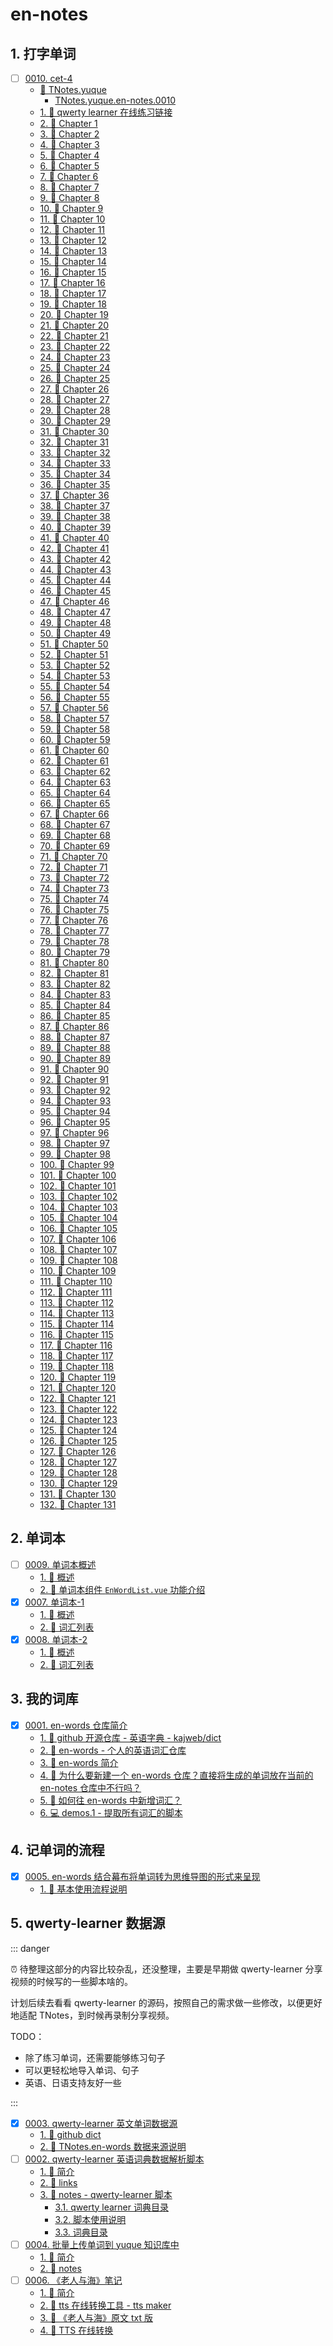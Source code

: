 # en-notes


## 1. 打字单词

- [ ] [0010. cet-4](https://tdahuyou.github.io/TNotes.en-notes/notes/0010.%20cet-4/README)
  - [📂 TNotes.yuque](https://www.yuque.com/tdahuyou/tnotes.yuque/)
    - [TNotes.yuque.en-notes.0010](https://www.yuque.com/tdahuyou/tnotes.yuque/en-notes.0010)
  - [1. 🔗 qwerty learner 在线练习链接](https://tdahuyou.github.io/TNotes.en-notes/notes/0010.%20cet-4/README#1--qwerty-learner-在线练习链接)
  - [2. 🎯 Chapter 1](https://tdahuyou.github.io/TNotes.en-notes/notes/0010.%20cet-4/README#2--chapter-1)
  - [3. 🎯 Chapter 2](https://tdahuyou.github.io/TNotes.en-notes/notes/0010.%20cet-4/README#3--chapter-2)
  - [4. 🎯 Chapter 3](https://tdahuyou.github.io/TNotes.en-notes/notes/0010.%20cet-4/README#4--chapter-3)
  - [5. 🎯 Chapter 4](https://tdahuyou.github.io/TNotes.en-notes/notes/0010.%20cet-4/README#5--chapter-4)
  - [6. 🎯 Chapter 5](https://tdahuyou.github.io/TNotes.en-notes/notes/0010.%20cet-4/README#6--chapter-5)
  - [7. 🎯 Chapter 6](https://tdahuyou.github.io/TNotes.en-notes/notes/0010.%20cet-4/README#7--chapter-6)
  - [8. 🎯 Chapter 7](https://tdahuyou.github.io/TNotes.en-notes/notes/0010.%20cet-4/README#8--chapter-7)
  - [9. 🎯 Chapter 8](https://tdahuyou.github.io/TNotes.en-notes/notes/0010.%20cet-4/README#9--chapter-8)
  - [10. 🎯 Chapter 9](https://tdahuyou.github.io/TNotes.en-notes/notes/0010.%20cet-4/README#10--chapter-9)
  - [11. 🎯 Chapter 10](https://tdahuyou.github.io/TNotes.en-notes/notes/0010.%20cet-4/README#11--chapter-10)
  - [12. 🎯 Chapter 11](https://tdahuyou.github.io/TNotes.en-notes/notes/0010.%20cet-4/README#12--chapter-11)
  - [13. 🎯 Chapter 12](https://tdahuyou.github.io/TNotes.en-notes/notes/0010.%20cet-4/README#13--chapter-12)
  - [14. 🎯 Chapter 13](https://tdahuyou.github.io/TNotes.en-notes/notes/0010.%20cet-4/README#14--chapter-13)
  - [15. 🎯 Chapter 14](https://tdahuyou.github.io/TNotes.en-notes/notes/0010.%20cet-4/README#15--chapter-14)
  - [16. 🎯 Chapter 15](https://tdahuyou.github.io/TNotes.en-notes/notes/0010.%20cet-4/README#16--chapter-15)
  - [17. 🎯 Chapter 16](https://tdahuyou.github.io/TNotes.en-notes/notes/0010.%20cet-4/README#17--chapter-16)
  - [18. 🎯 Chapter 17](https://tdahuyou.github.io/TNotes.en-notes/notes/0010.%20cet-4/README#18--chapter-17)
  - [19. 🎯 Chapter 18](https://tdahuyou.github.io/TNotes.en-notes/notes/0010.%20cet-4/README#19--chapter-18)
  - [20. 🎯 Chapter 19](https://tdahuyou.github.io/TNotes.en-notes/notes/0010.%20cet-4/README#20--chapter-19)
  - [21. 🎯 Chapter 20](https://tdahuyou.github.io/TNotes.en-notes/notes/0010.%20cet-4/README#21--chapter-20)
  - [22. 🎯 Chapter 21](https://tdahuyou.github.io/TNotes.en-notes/notes/0010.%20cet-4/README#22--chapter-21)
  - [23. 🎯 Chapter 22](https://tdahuyou.github.io/TNotes.en-notes/notes/0010.%20cet-4/README#23--chapter-22)
  - [24. 🎯 Chapter 23](https://tdahuyou.github.io/TNotes.en-notes/notes/0010.%20cet-4/README#24--chapter-23)
  - [25. 🎯 Chapter 24](https://tdahuyou.github.io/TNotes.en-notes/notes/0010.%20cet-4/README#25--chapter-24)
  - [26. 🎯 Chapter 25](https://tdahuyou.github.io/TNotes.en-notes/notes/0010.%20cet-4/README#26--chapter-25)
  - [27. 🎯 Chapter 26](https://tdahuyou.github.io/TNotes.en-notes/notes/0010.%20cet-4/README#27--chapter-26)
  - [28. 🎯 Chapter 27](https://tdahuyou.github.io/TNotes.en-notes/notes/0010.%20cet-4/README#28--chapter-27)
  - [29. 🎯 Chapter 28](https://tdahuyou.github.io/TNotes.en-notes/notes/0010.%20cet-4/README#29--chapter-28)
  - [30. 🎯 Chapter 29](https://tdahuyou.github.io/TNotes.en-notes/notes/0010.%20cet-4/README#30--chapter-29)
  - [31. 🎯 Chapter 30](https://tdahuyou.github.io/TNotes.en-notes/notes/0010.%20cet-4/README#31--chapter-30)
  - [32. 🎯 Chapter 31](https://tdahuyou.github.io/TNotes.en-notes/notes/0010.%20cet-4/README#32--chapter-31)
  - [33. 🎯 Chapter 32](https://tdahuyou.github.io/TNotes.en-notes/notes/0010.%20cet-4/README#33--chapter-32)
  - [34. 🎯 Chapter 33](https://tdahuyou.github.io/TNotes.en-notes/notes/0010.%20cet-4/README#34--chapter-33)
  - [35. 🎯 Chapter 34](https://tdahuyou.github.io/TNotes.en-notes/notes/0010.%20cet-4/README#35--chapter-34)
  - [36. 🎯 Chapter 35](https://tdahuyou.github.io/TNotes.en-notes/notes/0010.%20cet-4/README#36--chapter-35)
  - [37. 🎯 Chapter 36](https://tdahuyou.github.io/TNotes.en-notes/notes/0010.%20cet-4/README#37--chapter-36)
  - [38. 🎯 Chapter 37](https://tdahuyou.github.io/TNotes.en-notes/notes/0010.%20cet-4/README#38--chapter-37)
  - [39. 🎯 Chapter 38](https://tdahuyou.github.io/TNotes.en-notes/notes/0010.%20cet-4/README#39--chapter-38)
  - [40. 🎯 Chapter 39](https://tdahuyou.github.io/TNotes.en-notes/notes/0010.%20cet-4/README#40--chapter-39)
  - [41. 🎯 Chapter 40](https://tdahuyou.github.io/TNotes.en-notes/notes/0010.%20cet-4/README#41--chapter-40)
  - [42. 🎯 Chapter 41](https://tdahuyou.github.io/TNotes.en-notes/notes/0010.%20cet-4/README#42--chapter-41)
  - [43. 🎯 Chapter 42](https://tdahuyou.github.io/TNotes.en-notes/notes/0010.%20cet-4/README#43--chapter-42)
  - [44. 🎯 Chapter 43](https://tdahuyou.github.io/TNotes.en-notes/notes/0010.%20cet-4/README#44--chapter-43)
  - [45. 🎯 Chapter 44](https://tdahuyou.github.io/TNotes.en-notes/notes/0010.%20cet-4/README#45--chapter-44)
  - [46. 🎯 Chapter 45](https://tdahuyou.github.io/TNotes.en-notes/notes/0010.%20cet-4/README#46--chapter-45)
  - [47. 🎯 Chapter 46](https://tdahuyou.github.io/TNotes.en-notes/notes/0010.%20cet-4/README#47--chapter-46)
  - [48. 🎯 Chapter 47](https://tdahuyou.github.io/TNotes.en-notes/notes/0010.%20cet-4/README#48--chapter-47)
  - [49. 🎯 Chapter 48](https://tdahuyou.github.io/TNotes.en-notes/notes/0010.%20cet-4/README#49--chapter-48)
  - [50. 🎯 Chapter 49](https://tdahuyou.github.io/TNotes.en-notes/notes/0010.%20cet-4/README#50--chapter-49)
  - [51. 🎯 Chapter 50](https://tdahuyou.github.io/TNotes.en-notes/notes/0010.%20cet-4/README#51--chapter-50)
  - [52. 🎯 Chapter 51](https://tdahuyou.github.io/TNotes.en-notes/notes/0010.%20cet-4/README#52--chapter-51)
  - [53. 🎯 Chapter 52](https://tdahuyou.github.io/TNotes.en-notes/notes/0010.%20cet-4/README#53--chapter-52)
  - [54. 🎯 Chapter 53](https://tdahuyou.github.io/TNotes.en-notes/notes/0010.%20cet-4/README#54--chapter-53)
  - [55. 🎯 Chapter 54](https://tdahuyou.github.io/TNotes.en-notes/notes/0010.%20cet-4/README#55--chapter-54)
  - [56. 🎯 Chapter 55](https://tdahuyou.github.io/TNotes.en-notes/notes/0010.%20cet-4/README#56--chapter-55)
  - [57. 🎯 Chapter 56](https://tdahuyou.github.io/TNotes.en-notes/notes/0010.%20cet-4/README#57--chapter-56)
  - [58. 🎯 Chapter 57](https://tdahuyou.github.io/TNotes.en-notes/notes/0010.%20cet-4/README#58--chapter-57)
  - [59. 🎯 Chapter 58](https://tdahuyou.github.io/TNotes.en-notes/notes/0010.%20cet-4/README#59--chapter-58)
  - [60. 🎯 Chapter 59](https://tdahuyou.github.io/TNotes.en-notes/notes/0010.%20cet-4/README#60--chapter-59)
  - [61. 🎯 Chapter 60](https://tdahuyou.github.io/TNotes.en-notes/notes/0010.%20cet-4/README#61--chapter-60)
  - [62. 🎯 Chapter 61](https://tdahuyou.github.io/TNotes.en-notes/notes/0010.%20cet-4/README#62--chapter-61)
  - [63. 🎯 Chapter 62](https://tdahuyou.github.io/TNotes.en-notes/notes/0010.%20cet-4/README#63--chapter-62)
  - [64. 🎯 Chapter 63](https://tdahuyou.github.io/TNotes.en-notes/notes/0010.%20cet-4/README#64--chapter-63)
  - [65. 🎯 Chapter 64](https://tdahuyou.github.io/TNotes.en-notes/notes/0010.%20cet-4/README#65--chapter-64)
  - [66. 🎯 Chapter 65](https://tdahuyou.github.io/TNotes.en-notes/notes/0010.%20cet-4/README#66--chapter-65)
  - [67. 🎯 Chapter 66](https://tdahuyou.github.io/TNotes.en-notes/notes/0010.%20cet-4/README#67--chapter-66)
  - [68. 🎯 Chapter 67](https://tdahuyou.github.io/TNotes.en-notes/notes/0010.%20cet-4/README#68--chapter-67)
  - [69. 🎯 Chapter 68](https://tdahuyou.github.io/TNotes.en-notes/notes/0010.%20cet-4/README#69--chapter-68)
  - [70. 🎯 Chapter 69](https://tdahuyou.github.io/TNotes.en-notes/notes/0010.%20cet-4/README#70--chapter-69)
  - [71. 🎯 Chapter 70](https://tdahuyou.github.io/TNotes.en-notes/notes/0010.%20cet-4/README#71--chapter-70)
  - [72. 🎯 Chapter 71](https://tdahuyou.github.io/TNotes.en-notes/notes/0010.%20cet-4/README#72--chapter-71)
  - [73. 🎯 Chapter 72](https://tdahuyou.github.io/TNotes.en-notes/notes/0010.%20cet-4/README#73--chapter-72)
  - [74. 🎯 Chapter 73](https://tdahuyou.github.io/TNotes.en-notes/notes/0010.%20cet-4/README#74--chapter-73)
  - [75. 🎯 Chapter 74](https://tdahuyou.github.io/TNotes.en-notes/notes/0010.%20cet-4/README#75--chapter-74)
  - [76. 🎯 Chapter 75](https://tdahuyou.github.io/TNotes.en-notes/notes/0010.%20cet-4/README#76--chapter-75)
  - [77. 🎯 Chapter 76](https://tdahuyou.github.io/TNotes.en-notes/notes/0010.%20cet-4/README#77--chapter-76)
  - [78. 🎯 Chapter 77](https://tdahuyou.github.io/TNotes.en-notes/notes/0010.%20cet-4/README#78--chapter-77)
  - [79. 🎯 Chapter 78](https://tdahuyou.github.io/TNotes.en-notes/notes/0010.%20cet-4/README#79--chapter-78)
  - [80. 🎯 Chapter 79](https://tdahuyou.github.io/TNotes.en-notes/notes/0010.%20cet-4/README#80--chapter-79)
  - [81. 🎯 Chapter 80](https://tdahuyou.github.io/TNotes.en-notes/notes/0010.%20cet-4/README#81--chapter-80)
  - [82. 🎯 Chapter 81](https://tdahuyou.github.io/TNotes.en-notes/notes/0010.%20cet-4/README#82--chapter-81)
  - [83. 🎯 Chapter 82](https://tdahuyou.github.io/TNotes.en-notes/notes/0010.%20cet-4/README#83--chapter-82)
  - [84. 🎯 Chapter 83](https://tdahuyou.github.io/TNotes.en-notes/notes/0010.%20cet-4/README#84--chapter-83)
  - [85. 🎯 Chapter 84](https://tdahuyou.github.io/TNotes.en-notes/notes/0010.%20cet-4/README#85--chapter-84)
  - [86. 🎯 Chapter 85](https://tdahuyou.github.io/TNotes.en-notes/notes/0010.%20cet-4/README#86--chapter-85)
  - [87. 🎯 Chapter 86](https://tdahuyou.github.io/TNotes.en-notes/notes/0010.%20cet-4/README#87--chapter-86)
  - [88. 🎯 Chapter 87](https://tdahuyou.github.io/TNotes.en-notes/notes/0010.%20cet-4/README#88--chapter-87)
  - [89. 🎯 Chapter 88](https://tdahuyou.github.io/TNotes.en-notes/notes/0010.%20cet-4/README#89--chapter-88)
  - [90. 🎯 Chapter 89](https://tdahuyou.github.io/TNotes.en-notes/notes/0010.%20cet-4/README#90--chapter-89)
  - [91. 🎯 Chapter 90](https://tdahuyou.github.io/TNotes.en-notes/notes/0010.%20cet-4/README#91--chapter-90)
  - [92. 🎯 Chapter 91](https://tdahuyou.github.io/TNotes.en-notes/notes/0010.%20cet-4/README#92--chapter-91)
  - [93. 🎯 Chapter 92](https://tdahuyou.github.io/TNotes.en-notes/notes/0010.%20cet-4/README#93--chapter-92)
  - [94. 🎯 Chapter 93](https://tdahuyou.github.io/TNotes.en-notes/notes/0010.%20cet-4/README#94--chapter-93)
  - [95. 🎯 Chapter 94](https://tdahuyou.github.io/TNotes.en-notes/notes/0010.%20cet-4/README#95--chapter-94)
  - [96. 🎯 Chapter 95](https://tdahuyou.github.io/TNotes.en-notes/notes/0010.%20cet-4/README#96--chapter-95)
  - [97. 🎯 Chapter 96](https://tdahuyou.github.io/TNotes.en-notes/notes/0010.%20cet-4/README#97--chapter-96)
  - [98. 🎯 Chapter 97](https://tdahuyou.github.io/TNotes.en-notes/notes/0010.%20cet-4/README#98--chapter-97)
  - [99. 🎯 Chapter 98](https://tdahuyou.github.io/TNotes.en-notes/notes/0010.%20cet-4/README#99--chapter-98)
  - [100. 🎯 Chapter 99](https://tdahuyou.github.io/TNotes.en-notes/notes/0010.%20cet-4/README#100--chapter-99)
  - [101. 🎯 Chapter 100](https://tdahuyou.github.io/TNotes.en-notes/notes/0010.%20cet-4/README#101--chapter-100)
  - [102. 🎯 Chapter 101](https://tdahuyou.github.io/TNotes.en-notes/notes/0010.%20cet-4/README#102--chapter-101)
  - [103. 🎯 Chapter 102](https://tdahuyou.github.io/TNotes.en-notes/notes/0010.%20cet-4/README#103--chapter-102)
  - [104. 🎯 Chapter 103](https://tdahuyou.github.io/TNotes.en-notes/notes/0010.%20cet-4/README#104--chapter-103)
  - [105. 🎯 Chapter 104](https://tdahuyou.github.io/TNotes.en-notes/notes/0010.%20cet-4/README#105--chapter-104)
  - [106. 🎯 Chapter 105](https://tdahuyou.github.io/TNotes.en-notes/notes/0010.%20cet-4/README#106--chapter-105)
  - [107. 🎯 Chapter 106](https://tdahuyou.github.io/TNotes.en-notes/notes/0010.%20cet-4/README#107--chapter-106)
  - [108. 🎯 Chapter 107](https://tdahuyou.github.io/TNotes.en-notes/notes/0010.%20cet-4/README#108--chapter-107)
  - [109. 🎯 Chapter 108](https://tdahuyou.github.io/TNotes.en-notes/notes/0010.%20cet-4/README#109--chapter-108)
  - [110. 🎯 Chapter 109](https://tdahuyou.github.io/TNotes.en-notes/notes/0010.%20cet-4/README#110--chapter-109)
  - [111. 🎯 Chapter 110](https://tdahuyou.github.io/TNotes.en-notes/notes/0010.%20cet-4/README#111--chapter-110)
  - [112. 🎯 Chapter 111](https://tdahuyou.github.io/TNotes.en-notes/notes/0010.%20cet-4/README#112--chapter-111)
  - [113. 🎯 Chapter 112](https://tdahuyou.github.io/TNotes.en-notes/notes/0010.%20cet-4/README#113--chapter-112)
  - [114. 🎯 Chapter 113](https://tdahuyou.github.io/TNotes.en-notes/notes/0010.%20cet-4/README#114--chapter-113)
  - [115. 🎯 Chapter 114](https://tdahuyou.github.io/TNotes.en-notes/notes/0010.%20cet-4/README#115--chapter-114)
  - [116. 🎯 Chapter 115](https://tdahuyou.github.io/TNotes.en-notes/notes/0010.%20cet-4/README#116--chapter-115)
  - [117. 🎯 Chapter 116](https://tdahuyou.github.io/TNotes.en-notes/notes/0010.%20cet-4/README#117--chapter-116)
  - [118. 🎯 Chapter 117](https://tdahuyou.github.io/TNotes.en-notes/notes/0010.%20cet-4/README#118--chapter-117)
  - [119. 🎯 Chapter 118](https://tdahuyou.github.io/TNotes.en-notes/notes/0010.%20cet-4/README#119--chapter-118)
  - [120. 🎯 Chapter 119](https://tdahuyou.github.io/TNotes.en-notes/notes/0010.%20cet-4/README#120--chapter-119)
  - [121. 🎯 Chapter 120](https://tdahuyou.github.io/TNotes.en-notes/notes/0010.%20cet-4/README#121--chapter-120)
  - [122. 🎯 Chapter 121](https://tdahuyou.github.io/TNotes.en-notes/notes/0010.%20cet-4/README#122--chapter-121)
  - [123. 🎯 Chapter 122](https://tdahuyou.github.io/TNotes.en-notes/notes/0010.%20cet-4/README#123--chapter-122)
  - [124. 🎯 Chapter 123](https://tdahuyou.github.io/TNotes.en-notes/notes/0010.%20cet-4/README#124--chapter-123)
  - [125. 🎯 Chapter 124](https://tdahuyou.github.io/TNotes.en-notes/notes/0010.%20cet-4/README#125--chapter-124)
  - [126. 🎯 Chapter 125](https://tdahuyou.github.io/TNotes.en-notes/notes/0010.%20cet-4/README#126--chapter-125)
  - [127. 🎯 Chapter 126](https://tdahuyou.github.io/TNotes.en-notes/notes/0010.%20cet-4/README#127--chapter-126)
  - [128. 🎯 Chapter 127](https://tdahuyou.github.io/TNotes.en-notes/notes/0010.%20cet-4/README#128--chapter-127)
  - [129. 🎯 Chapter 128](https://tdahuyou.github.io/TNotes.en-notes/notes/0010.%20cet-4/README#129--chapter-128)
  - [130. 🎯 Chapter 129](https://tdahuyou.github.io/TNotes.en-notes/notes/0010.%20cet-4/README#130--chapter-129)
  - [131. 🎯 Chapter 130](https://tdahuyou.github.io/TNotes.en-notes/notes/0010.%20cet-4/README#131--chapter-130)
  - [132. 🎯 Chapter 131](https://tdahuyou.github.io/TNotes.en-notes/notes/0010.%20cet-4/README#132--chapter-131)

## 2. 单词本

- [ ] [0009. 单词本概述](https://tdahuyou.github.io/TNotes.en-notes/notes/0009.%20%E5%8D%95%E8%AF%8D%E6%9C%AC%E6%A6%82%E8%BF%B0/README)
  - [1. 📝 概述](https://tdahuyou.github.io/TNotes.en-notes/notes/0009.%20%E5%8D%95%E8%AF%8D%E6%9C%AC%E6%A6%82%E8%BF%B0/README#1--概述)
  - [2. 📒 单词本组件 `EnWordList.vue` 功能介绍](https://tdahuyou.github.io/TNotes.en-notes/notes/0009.%20%E5%8D%95%E8%AF%8D%E6%9C%AC%E6%A6%82%E8%BF%B0/README#2--单词本组件-enwordlistvue-功能介绍)
- [x] [0007. 单词本-1](https://tdahuyou.github.io/TNotes.en-notes/notes/0007.%20%E5%8D%95%E8%AF%8D%E6%9C%AC-1/README)
  - [1. 📝 概述](https://tdahuyou.github.io/TNotes.en-notes/notes/0007.%20%E5%8D%95%E8%AF%8D%E6%9C%AC-1/README#1--概述)
  - [2. 📒 词汇列表](https://tdahuyou.github.io/TNotes.en-notes/notes/0007.%20%E5%8D%95%E8%AF%8D%E6%9C%AC-1/README#2--词汇列表)
- [x] [0008. 单词本-2](https://tdahuyou.github.io/TNotes.en-notes/notes/0008.%20%E5%8D%95%E8%AF%8D%E6%9C%AC-2/README)
  - [1. 📝 概述](https://tdahuyou.github.io/TNotes.en-notes/notes/0008.%20%E5%8D%95%E8%AF%8D%E6%9C%AC-2/README#1--概述)
  - [2. 📒 词汇列表](https://tdahuyou.github.io/TNotes.en-notes/notes/0008.%20%E5%8D%95%E8%AF%8D%E6%9C%AC-2/README#2--词汇列表)

## 3. 我的词库

- [x] [0001. en-words 仓库简介](https://tdahuyou.github.io/TNotes.en-notes/notes/0001.%20en-words%20%E4%BB%93%E5%BA%93%E7%AE%80%E4%BB%8B/README)
  - [1. 🔗 github 开源仓库 - 英语字典 - kajweb/dict](https://tdahuyou.github.io/TNotes.en-notes/notes/0001.%20en-words%20%E4%BB%93%E5%BA%93%E7%AE%80%E4%BB%8B/README#1--github-开源仓库---英语字典---kajwebdict)
  - [2. 🔗 en-words - 个人的英语词汇仓库](https://tdahuyou.github.io/TNotes.en-notes/notes/0001.%20en-words%20%E4%BB%93%E5%BA%93%E7%AE%80%E4%BB%8B/README#2--en-words---个人的英语词汇仓库)
  - [3. 📒 en-words 简介](https://tdahuyou.github.io/TNotes.en-notes/notes/0001.%20en-words%20%E4%BB%93%E5%BA%93%E7%AE%80%E4%BB%8B/README#3--en-words-简介)
  - [4. 🤔 为什么要新建一个 en-words 仓库？直接将生成的单词放在当前的 en-notes 仓库中不行吗？](https://tdahuyou.github.io/TNotes.en-notes/notes/0001.%20en-words%20%E4%BB%93%E5%BA%93%E7%AE%80%E4%BB%8B/README#4--为什么要新建一个-en-words-仓库直接将生成的单词放在当前的-en-notes-仓库中不行吗)
  - [5. 🤔 如何往 en-words 中新增词汇？](https://tdahuyou.github.io/TNotes.en-notes/notes/0001.%20en-words%20%E4%BB%93%E5%BA%93%E7%AE%80%E4%BB%8B/README#5--如何往-en-words-中新增词汇)
  - [6. 💻 demos.1 - 提取所有词汇的脚本](https://tdahuyou.github.io/TNotes.en-notes/notes/0001.%20en-words%20%E4%BB%93%E5%BA%93%E7%AE%80%E4%BB%8B/README#6--demos1---提取所有词汇的脚本)

## 4. 记单词的流程

- [x] [0005. en-words 结合幕布将单词转为思维导图的形式来呈现](https://tdahuyou.github.io/TNotes.en-notes/notes/0005.%20en-words%20%E7%BB%93%E5%90%88%E5%B9%95%E5%B8%83%E5%B0%86%E5%8D%95%E8%AF%8D%E8%BD%AC%E4%B8%BA%E6%80%9D%E7%BB%B4%E5%AF%BC%E5%9B%BE%E7%9A%84%E5%BD%A2%E5%BC%8F%E6%9D%A5%E5%91%88%E7%8E%B0/README)
  - [1. 📒 基本使用流程说明](https://tdahuyou.github.io/TNotes.en-notes/notes/0005.%20en-words%20%E7%BB%93%E5%90%88%E5%B9%95%E5%B8%83%E5%B0%86%E5%8D%95%E8%AF%8D%E8%BD%AC%E4%B8%BA%E6%80%9D%E7%BB%B4%E5%AF%BC%E5%9B%BE%E7%9A%84%E5%BD%A2%E5%BC%8F%E6%9D%A5%E5%91%88%E7%8E%B0/README#1--基本使用流程说明)

## 5. qwerty-learner 数据源

::: danger

⏰ 待整理这部分的内容比较杂乱，还没整理，主要是早期做 qwerty-learner 分享视频的时候写的一些脚本啥的。

计划后续去看看 qwerty-learner 的源码，按照自己的需求做一些修改，以便更好地适配 TNotes，到时候再录制分享视频。

TODO：

- 除了练习单词，还需要能够练习句子
- 可以更轻松地导入单词、句子
- 英语、日语支持友好一些

:::

- [x] [0003. qwerty-learner 英文单词数据源](https://tdahuyou.github.io/TNotes.en-notes/notes/0003.%20qwerty-learner%20%E8%8B%B1%E6%96%87%E5%8D%95%E8%AF%8D%E6%95%B0%E6%8D%AE%E6%BA%90/README)
  - [1. 🔗 github dict](https://tdahuyou.github.io/TNotes.en-notes/notes/0003.%20qwerty-learner%20%E8%8B%B1%E6%96%87%E5%8D%95%E8%AF%8D%E6%95%B0%E6%8D%AE%E6%BA%90/README#1--github-dict)
  - [2. 📒 TNotes.en-words 数据来源说明](https://tdahuyou.github.io/TNotes.en-notes/notes/0003.%20qwerty-learner%20%E8%8B%B1%E6%96%87%E5%8D%95%E8%AF%8D%E6%95%B0%E6%8D%AE%E6%BA%90/README#2--tnotesen-words-数据来源说明)
- [ ] [0002. qwerty-learner 英语词典数据解析脚本](https://tdahuyou.github.io/TNotes.en-notes/notes/0002.%20qwerty-learner%20%E8%8B%B1%E8%AF%AD%E8%AF%8D%E5%85%B8%E6%95%B0%E6%8D%AE%E8%A7%A3%E6%9E%90%E8%84%9A%E6%9C%AC/README)
  - [1. 📝 简介](https://tdahuyou.github.io/TNotes.en-notes/notes/0002.%20qwerty-learner%20%E8%8B%B1%E8%AF%AD%E8%AF%8D%E5%85%B8%E6%95%B0%E6%8D%AE%E8%A7%A3%E6%9E%90%E8%84%9A%E6%9C%AC/README#1--简介)
  - [2. 🔗 links](https://tdahuyou.github.io/TNotes.en-notes/notes/0002.%20qwerty-learner%20%E8%8B%B1%E8%AF%AD%E8%AF%8D%E5%85%B8%E6%95%B0%E6%8D%AE%E8%A7%A3%E6%9E%90%E8%84%9A%E6%9C%AC/README#2--links)
  - [3. 📒 notes - qwerty-learner 脚本](https://tdahuyou.github.io/TNotes.en-notes/notes/0002.%20qwerty-learner%20%E8%8B%B1%E8%AF%AD%E8%AF%8D%E5%85%B8%E6%95%B0%E6%8D%AE%E8%A7%A3%E6%9E%90%E8%84%9A%E6%9C%AC/README#3--notes---qwerty-learner-脚本)
    - [3.1. qwerty learner 词典目录](https://tdahuyou.github.io/TNotes.en-notes/notes/0002.%20qwerty-learner%20%E8%8B%B1%E8%AF%AD%E8%AF%8D%E5%85%B8%E6%95%B0%E6%8D%AE%E8%A7%A3%E6%9E%90%E8%84%9A%E6%9C%AC/README#31-qwerty-learner-词典目录)
    - [3.2. 脚本使用说明](https://tdahuyou.github.io/TNotes.en-notes/notes/0002.%20qwerty-learner%20%E8%8B%B1%E8%AF%AD%E8%AF%8D%E5%85%B8%E6%95%B0%E6%8D%AE%E8%A7%A3%E6%9E%90%E8%84%9A%E6%9C%AC/README#32-脚本使用说明)
    - [3.3. 词典目录](https://tdahuyou.github.io/TNotes.en-notes/notes/0002.%20qwerty-learner%20%E8%8B%B1%E8%AF%AD%E8%AF%8D%E5%85%B8%E6%95%B0%E6%8D%AE%E8%A7%A3%E6%9E%90%E8%84%9A%E6%9C%AC/README#33-词典目录)
- [ ] [0004. 批量上传单词到 yuque 知识库中](https://tdahuyou.github.io/TNotes.en-notes/notes/0004.%20%E6%89%B9%E9%87%8F%E4%B8%8A%E4%BC%A0%E5%8D%95%E8%AF%8D%E5%88%B0%20yuque%20%E7%9F%A5%E8%AF%86%E5%BA%93%E4%B8%AD/README)
  - [1. 📝 简介](https://tdahuyou.github.io/TNotes.en-notes/notes/0004.%20%E6%89%B9%E9%87%8F%E4%B8%8A%E4%BC%A0%E5%8D%95%E8%AF%8D%E5%88%B0%20yuque%20%E7%9F%A5%E8%AF%86%E5%BA%93%E4%B8%AD/README#1--简介)
  - [2. 📒 notes](https://tdahuyou.github.io/TNotes.en-notes/notes/0004.%20%E6%89%B9%E9%87%8F%E4%B8%8A%E4%BC%A0%E5%8D%95%E8%AF%8D%E5%88%B0%20yuque%20%E7%9F%A5%E8%AF%86%E5%BA%93%E4%B8%AD/README#2--notes)
- [ ] [0006. 《老人与海》笔记](https://tdahuyou.github.io/TNotes.en-notes/notes/0006.%20%E3%80%8A%E8%80%81%E4%BA%BA%E4%B8%8E%E6%B5%B7%E3%80%8B%E7%AC%94%E8%AE%B0/README)
  - [1. 📝 简介](https://tdahuyou.github.io/TNotes.en-notes/notes/0006.%20%E3%80%8A%E8%80%81%E4%BA%BA%E4%B8%8E%E6%B5%B7%E3%80%8B%E7%AC%94%E8%AE%B0/README#1--简介)
  - [2. 🔗 tts 在线转换工具 - tts maker](https://tdahuyou.github.io/TNotes.en-notes/notes/0006.%20%E3%80%8A%E8%80%81%E4%BA%BA%E4%B8%8E%E6%B5%B7%E3%80%8B%E7%AC%94%E8%AE%B0/README#2--tts-在线转换工具---tts-maker)
  - [3. 📂 《老人与海》原文 txt 版](https://tdahuyou.github.io/TNotes.en-notes/notes/0006.%20%E3%80%8A%E8%80%81%E4%BA%BA%E4%B8%8E%E6%B5%B7%E3%80%8B%E7%AC%94%E8%AE%B0/README#3--老人与海原文-txt-版)
  - [4. 📒 TTS 在线转换](https://tdahuyou.github.io/TNotes.en-notes/notes/0006.%20%E3%80%8A%E8%80%81%E4%BA%BA%E4%B8%8E%E6%B5%B7%E3%80%8B%E7%AC%94%E8%AE%B0/README#4--tts-在线转换)
